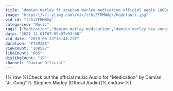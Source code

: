 ```yaml
---
title: "damian marley ft stephen marley medication official audio 1080p"
image: "https:\/\/i.ytimg.com\/vi\/tJhiZFRMWGg\/hqdefault.jpg"
vid_id: "tJhiZFRMWGg"
categories: "Music"
tags: ["Medication","damian marley medication","damian marley new songs"]
date: "2021-11-01T07:09:07+03:00"
vid_date: "2019-06-22T13:44:29Z"
duration: "PT3M38S"
viewcount: "108587"
likeCount: "665"
dislikeCount: "19"
channel: "Damian Official"
---
```

{% raw %}Check out the official music Audio for &quot;Medication&quot; by Damian &quot;Jr. Gong&quot; ft. Stephen Marley (Official Audio){% endraw %}
